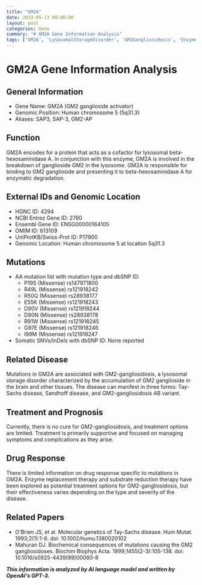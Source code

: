 ```yaml
---
title: "GM2A"
date: 2023-05-13 00:00:00
layout: post
categories: Gene
summary: "# GM2A Gene Information Analysis"
tags: ['GM2A', 'LysosomalStorageDisorder', 'GM2Gangliosidosis', 'EnzymeReplacementTherapy', 'SubstrateReductionTherapy', 'TaySachsDisease', 'SandhoffDisease', 'BetaHexosaminidaseA']
---
```


# GM2A Gene Information Analysis

## General Information
- Gene Name: GM2A (GM2 ganglioside activator)
- Genomic Position: Human chromosome 5 (5q31.3)
- Aliases: SAP3, SAP-3, GM2-AP

## Function
GM2A encodes for a protein that acts as a cofactor for lysosomal beta-hexosaminidase A. In conjunction with this enzyme, GM2A is involved in the breakdown of ganglioside GM2 in the lysosome. GM2A is responsible for binding to GM2 ganglioside and presenting it to beta-hexosaminidase A for enzymatic degradation.

## External IDs and Genomic Location
- HGNC ID: 4294
- NCBI Entrez Gene ID: 2760
- Ensembl Gene ID: ENSG00000164105
- OMIM ID: 613109
- UniProtKB/Swiss-Prot ID: P17900
- Genomic Location: Human chromosome 5 at location 5q31.3

## Mutations
- AA mutation list with mutation type and dbSNP ID:
  - P19S (Missense) rs147971800
  - R49L (Missense) rs121918242
  - R50Q (Missense) rs28938177
  - E55K (Missense) rs121918243
  - D90V (Missense) rs121918244
  - D90N (Missense) rs28938178
  - R91W (Missense) rs121918245
  - G97E (Missense) rs121918246
  - I99M (Missense) rs121918247
- Somatic SNVs/InDels with dbSNP ID: None reported

## Related Disease
Mutations in GM2A are associated with GM2-gangliosidosis, a lysosomal storage disorder characterized by the accumulation of GM2 ganglioside in the brain and other tissues. The disease can manifest in three forms: Tay-Sachs disease, Sandhoff disease, and GM2-gangliosidosis AB variant.

## Treatment and Prognosis
Currently, there is no cure for GM2-gangliosidosis, and treatment options are limited. Treatment is primarily supportive and focused on managing symptoms and complications as they arise.

## Drug Response
There is limited information on drug response specific to mutations in GM2A. Enzyme replacement therapy and substrate reduction therapy have been explored as potential treatment options for GM2-gangliosidosis, but their effectiveness varies depending on the type and severity of the disease.

## Related Papers
- O'Brien JS, et al. Molecular genetics of Tay-Sachs disease. Hum Mutat. 1993;2(1):1-8. doi: 10.1002/humu.1380020102
- Mahuran DJ. Biochemical consequences of mutations causing the GM2 gangliosidoses. Biochim Biophys Acta. 1999;1455(2-3):105-138. doi: 10.1016/s0925-4439(99)00060-8

**_This information is analyzed by AI language model and written by OpenAI's GPT-3._**